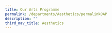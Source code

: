 ```yaml
---
title: Our Arts Programme
permalink: /departments/Aesthetics/permalinkOAP
description: ""
third_nav_title: Aesthetics
---
```

